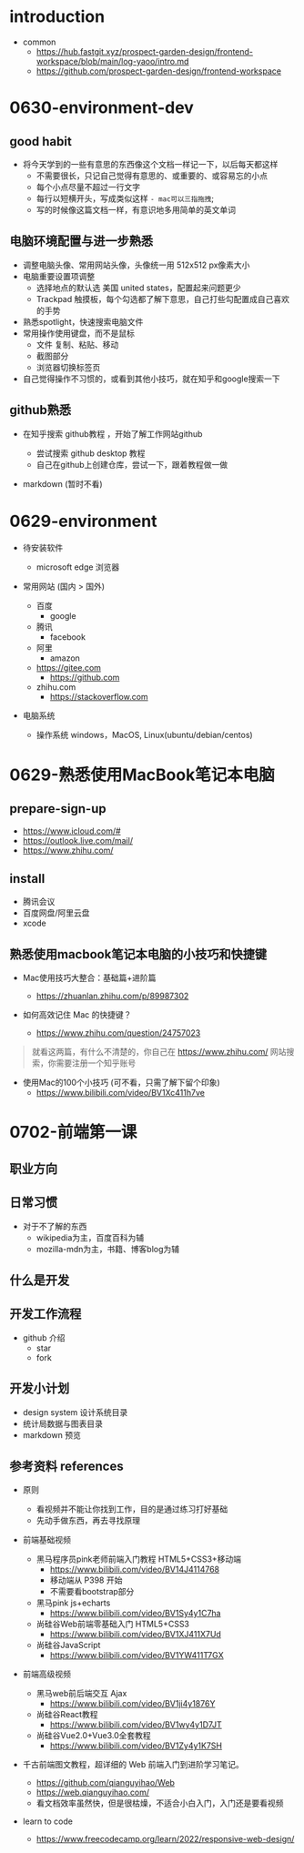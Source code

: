# introduction
- common
  - https://hub.fastgit.xyz/prospect-garden-design/frontend-workspace/blob/main/log-yaoo/intro.md
  - https://github.com/prospect-garden-design/frontend-workspace
# 0630-environment-dev

## good habit

- 将今天学到的一些有意思的东西像这个文档一样记一下，以后每天都这样
  - 不需要很长，只记自己觉得有意思的、或重要的、或容易忘的小点
  - 每个小点尽量不超过一行文字
  - 每行以短横开头，写成类似这样  `- mac可以三指拖拽`; 
  - 写的时候像这篇文档一样，有意识地多用简单的英文单词

## 电脑环境配置与进一步熟悉

- 调整电脑头像、常用网站头像，头像统一用 512x512 px像素大小
- 电脑重要设置项调整
  - 选择地点的默认选 美国 united states，配置起来问题更少
  - Trackpad 触摸板，每个勾选都了解下意思，自己打些勾配置成自己喜欢的手势
- 熟悉spotlight，快速搜索电脑文件
- 常用操作使用键盘，而不是鼠标
  - 文件 复制、粘贴、移动
  - 截图部分
  - 浏览器切换标签页
- 自己觉得操作不习惯的，或看到其他小技巧，就在知乎和google搜索一下

## github熟悉

- 在知乎搜索 github教程 ，开始了解工作网站github
  - 尝试搜索 github desktop 教程
  - 自己在github上创建仓库，尝试一下，跟着教程做一做

- markdown (暂时不看)
# 0629-environment
- 待安装软件
  - microsoft edge 浏览器

- 常用网站 (国内 > 国外)
  - 百度
    - google
  - 腾讯
    - facebook
  - 阿里
    - amazon
  - https://gitee.com
    - https://github.com
  - zhihu.com
    - https://stackoverflow.com

- 电脑系统
  - 操作系统 windows，MacOS, Linux(ubuntu/debian/centos)
# 0629-熟悉使用MacBook笔记本电脑

## prepare-sign-up

- https://www.icloud.com/#
- https://outlook.live.com/mail/
- https://www.zhihu.com/

## install

- 腾讯会议
- 百度网盘/阿里云盘
- xcode

## 熟悉使用macbook笔记本电脑的小技巧和快捷键

- Mac使用技巧大整合：基础篇+进阶篇
  - https://zhuanlan.zhihu.com/p/89987302

- 如何高效记住 Mac 的快捷键？
  - https://www.zhihu.com/question/24757023

> 就看这两篇，有什么不清楚的，你自己在 https://www.zhihu.com/ 网站搜索，你需要注册一个知乎账号

- 使用Mac的100个小技巧 (可不看，只需了解下留个印象)
  - https://www.bilibili.com/video/BV1Xc411h7ve
# 0702-前端第一课

## 职业方向

## 日常习惯

- 对于不了解的东西
  - wikipedia为主，百度百科为辅
  - mozilla-mdn为主，书籍、博客blog为辅

## 什么是开发

## 开发工作流程

- github 介绍
  - star
  - fork

## 开发小计划

- design system 设计系统目录
- 统计局数据与图表目录
- markdown 预览

## 参考资料 references

- 原则
  - 看视频并不能让你找到工作，目的是通过练习打好基础
  - 先动手做东西，再去寻找原理

- 前端基础视频
  - 黑马程序员pink老师前端入门教程 HTML5+CSS3+移动端
    - https://www.bilibili.com/video/BV14J4114768
    - 移动端从 P398 开始
    - 不需要看bootstrap部分
  - 黑马pink js+echarts
    - https://www.bilibili.com/video/BV1Sy4y1C7ha
  - 尚硅谷Web前端零基础入门 HTML5+CSS3
    - https://www.bilibili.com/video/BV1XJ411X7Ud
  - 尚硅谷JavaScript
    - https://www.bilibili.com/video/BV1YW411T7GX

- 前端高级视频
  - 黑马web前后端交互 Ajax
    - https://www.bilibili.com/video/BV1ji4y1876Y
  - 尚硅谷React教程
    - https://www.bilibili.com/video/BV1wy4y1D7JT
  - 尚硅谷Vue2.0+Vue3.0全套教程
    - https://www.bilibili.com/video/BV1Zy4y1K7SH

- 千古前端图文教程，超详细的 Web 前端入门到进阶学习笔记。
  - https://github.com/qianguyihao/Web
  - https://web.qianguyihao.com/
  - 看文档效率虽然快，但是很枯燥，不适合小白入门，入门还是要看视频

- learn to code
  - https://www.freecodecamp.org/learn/2022/responsive-web-design/
